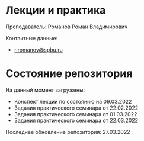 # Лекции и практика

Преподаватель: Романов Роман Владимирович

Контактные данные:
+ r.romanov@spbu.ru

# Состояние репозитория

На данный момент загружены:
+ Конспект лекций по состоянию на 09.03.2022
+ Задания практического семинара от 22.02.2022
+ Задания практического семинара от 01.03.2022
+ Задания практического семинара от 22.03.2022

Последнее обновление репозитория: 27.03.2022
